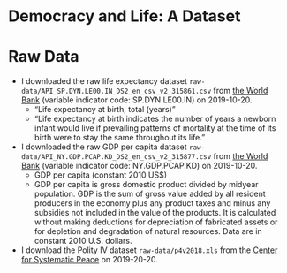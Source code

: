 Democracy and Life: A Dataset
================

# Raw Data

  - I downloaded the raw life expectancy dataset
    `raw-data/API_SP.DYN.LE00.IN_DS2_en_csv_v2_315861.csv` from [the
    World
    Bank](https://data.worldbank.org/indicator/sp.dyn.le00.in?most_recent_year_desc=false&view=map)
    (variable indicator code: SP.DYN.LE00.IN) on 2019-10-20.
      - “Life expectancy at birth, total (years)”
      - “Life expectancy at birth indicates the number of years a
        newborn infant would live if prevailing patterns of mortality at
        the time of its birth were to stay the same throughout its
        life.”
  - I downloaded the raw GDP per capita dataset
    `raw-data/API_NY.GDP.PCAP.KD_DS2_en_csv_v2_315877.csv` from [the
    World Bank](https://data.worldbank.org/indicator/NY.GDP.PCAP.KD)
    (variable indicator code: NY.GDP.PCAP.KD) on 2019-10-20.
      - GDP per capita (constant 2010 US$)
      - GDP per capita is gross domestic product divided by midyear
        population. GDP is the sum of gross value added by all resident
        producers in the economy plus any product taxes and minus any
        subsidies not included in the value of the products. It is
        calculated without making deductions for depreciation of
        fabricated assets or for depletion and degradation of natural
        resources. Data are in constant 2010 U.S. dollars.
  - I download the Polity IV dataset `raw-data/p4v2018.xls` from the
    [Center for Systematic
    Peace](http://www.systemicpeace.org/inscrdata.html) on 2019-20-20.
